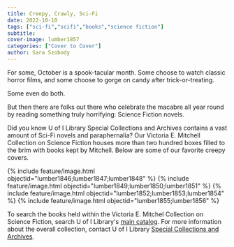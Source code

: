 ```yaml
---
title: Creepy, Crawly, Sci-Fi
date: 2022-10-10
tags: ["sci-fi","scifi","books","science fiction"]
subtitle: 
cover-image: lumber1857
categories: ["Cover to Cover"]
author: Sara Szobody
---
```


For some, October is a spook-tacular month. Some choose to watch classic horror films, and some choose to gorge on candy after trick-or-treating. 

Some even do both. 

But then there are folks out there who celebrate the macabre all year round by reading something truly horrifying: Science Fiction novels.

Did you know U of I Library Special Collections and Archives contains a vast amount of Sci-Fi novels and paraphernalia? Our Victoria E. Mitchell Collection on Science Fiction houses more than two hundred boxes filled to the brim with books kept by Mitchell. Below are some of our favorite creepy covers.

{% include feature/image.html objectid="lumber1846;lumber1847;lumber1848" %}
{% include feature/image.html objectid="lumber1849;lumber1850;lumber1851" %}
{% include feature/image.html objectid="lumber1852;lumber1853;lumber1854" %}
{% include feature/image.html objectid="lumber1855;lumber1856" %}

To search the books held within the Victoria E. Mitchel Collection on Science Fiction, search U of I Library's [main catalog](https://www.lib.uidaho.edu/). For more information about the overall collection, contact U of I Library [Special Collections and Archives](https://www.lib.uidaho.edu/special-collections/).